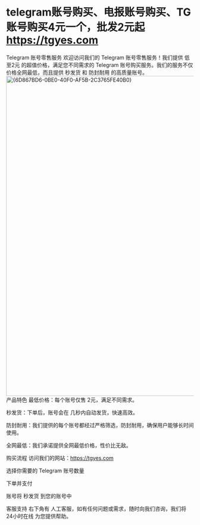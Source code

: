 # telegram账号购买、电报账号购买、TG账号购买4元一个，批发2元起 https://tgyes.com
Telegram 账号零售服务
欢迎访问我们的 Telegram 账号零售服务！我们提供 低至2元 的超值价格，满足您不同需求的 Telegram 账号购买服务。我们的服务不仅价格全网最低，而且提供 秒发货 和 防封耐用 的高质量账号。
<img width="858" alt="{6D867BD6-0BE0-40F0-AF5B-2C3765FE40B0}" src="https://github.com/user-attachments/assets/a14b49c4-5809-4f81-b6fa-2f9131732f2d" />
产品特色
最低价格：每个账号仅售 2元，满足不同需求。

秒发货：下单后，账号会在 几秒内自动发货，快速高效。

防封耐用：我们提供的每个账号都经过严格筛选，防封耐用，确保用户能够长时间使用。

全网最低：我们承诺提供全网最低价格，性价比无敌。

购买流程
访问我们的网站：https://tgyes.com

选择你需要的 Telegram 账号数量

下单并支付

账号将 秒发货 到您的账号中

客服支持
右下角有 人工客服，如有任何问题或需求，随时向我们咨询，我们将 24小时在线 为您提供帮助。
